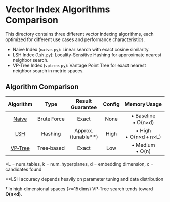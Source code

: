 # Vector Index Algorithms Comparison

This directory contains three different vector indexing algorithms, each optimized for different use cases and performance characteristics.
- Naive Index (`naive.py`): Linear search with exact cosine similarity.
- LSH Index (`lsh.py`): Locality-Sensitive Hashing for approximate nearest neighbor search.
- VP-Tree Index (`vptree.py`): Vantage Point Tree for exact nearest neighbor search in metric spaces.

## Algorithm Comparison

<!-- TODO: rename Exactness -->
<!-- TODO: review memory column -->
<!-- Review Search Speed degradation -->
| Algorithm |   Type   | Result Guarantee | Config |   Memory Usage   |  Indexing Speed   |   Search Speed   |  Update Cost  | Dataset Size |
|:---------:|:--------:|:---------:|:------:|:---------------:|:-----------------:|:----------------:|:-------------:|:------------:|
| [Naive](naive.py)   | Brute Force | Exact   | None  | • Baseline<br>• O(n×d) | O(n×d) | O(n×d) | O(1) | < 10 K |
| [LSH](lsh.py)      | Hashing     | Approx.<br>(tunable**) | High  | • High<br>• O(n×d + n×L) | O(n×L×k×d) | O(L×k×d + c) | O(L×k×d) | > 10 K |
| [VP‑Tree](vptree.py)| Tree‑based  | Exact   | Low   | • Medium<br>• O(n) | O(n log n×d) | O(log n×d)† | O(n log n×d) | 1 K–100 K |



*L = num_tables, k = num_hyperplanes, d = embedding dimension, c = candidates found

**LSH accuracy depends heavily on parameter tuning and data distribution

† In high‑dimensional spaces (>≈15 dims) VP‑Tree search tends toward **O(n×d)**.
